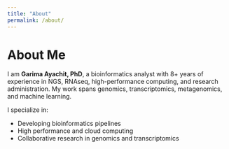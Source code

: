 ```yaml
---
title: "About"
permalink: /about/
---
```


# About Me

I am **Garima Ayachit, PhD**, a bioinformatics analyst with 8+ years of experience in NGS, RNAseq, high-performance computing, and research administration. My work spans genomics, transcriptomics, metagenomics, and machine learning.

I specialize in:
- Developing bioinformatics pipelines
- High performance and cloud computing
- Collaborative research in genomics and transcriptomics
